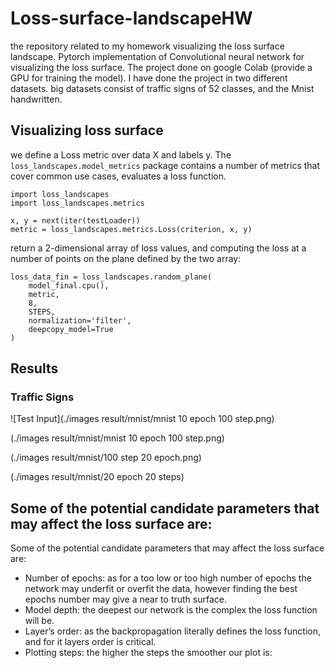 # Loss-surface-landscapeHW

the repository related to my homework visualizing the loss surface landscape.
Pytorch implementation of Convolutional neural network for visualizing the loss surface. The project done on google Colab (provide a GPU for training the model).
I have done the project in two different datasets. big datasets consist of traffic signs of 52 classes, and the Mnist handwritten. 

## Visualizing loss surface

we define a Loss metric over data X and labels y. The `loss_landscapes.model_metrics` package contains a number of metrics that cover common use cases, evaluates a loss function.
```
import loss_landscapes
import loss_landscapes.metrics

x, y = next(iter(testLoader))
metric = loss_landscapes.metrics.Loss(criterion, x, y)
```  
return a 2-dimensional array of loss values, and computing the loss at a number of points on the plane defined by the two array:
```
loss_data_fin = loss_landscapes.random_plane(
    model_final.cpu(), 
    metric,
    8, 
    STEPS, 
    normalization='filter', 
    deepcopy_model=True
)
```
## Results 
### Traffic Signs
  ![Test Input](./images result/mnist/mnist 10 epoch 100 step.png)
  
  (./images result/mnist/mnist 10 epoch 100 step.png)
  
  (./images result/mnist/100 step 20 epoch.png)
  
  (./images result/mnist/20 epoch 20 steps)
## Some of the potential candidate parameters that may affect the loss surface are:
Some of the potential candidate parameters that may affect the loss surface are:
* Number of epochs: as for a too low or too high number of epochs the network may underfit or overfit the data, however finding the best epochs number may give a near to truth surface.
* Model depth: the deepest our network is the complex the loss function will be.
* Layer’s order: as the backpropagation literally defines the loss function, and for it layers order is critical.
* Plotting steps: the higher the steps the smoother our plot is:

